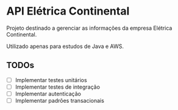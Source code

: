 # API Elétrica Continental

Projeto destinado a gerenciar as informações da empresa Elétrica Continental.

Utilizado apenas para estudos de Java e AWS.

## TODOs

* [ ] Implementar testes unitários
* [ ] Implementar testes de integração
* [ ] Implementar autenticação
* [ ] Implementar padrões transacionais
